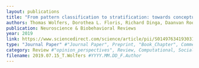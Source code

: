 ```yaml
---
layout: publications
title: "From pattern classification to stratification: towards conceptualizing the heterogeneity of Autism Spectrum Disorder"
authors: Thomas Wolfers, Dorothea L. Floris, Richard Dinga, Daanvan Rooij, Christina Isakoglou, Seyed Mostafa Kia, Mariam Zabihi , Alberto Llera, Rajanikanth Chowdanayaka, Vinod J. Kumar, Han Peng, Charles Laidi, Dafnis Batalle, Ralica Dimitrova, Tony Charman, Eva Loth, Meng-Chuan Lai, Emily Jones, Sarah Baumeister, Carolin Moessnang, Tobias Banaschewski, Christine Ecker, Guillaume Dumas, Jonathan O’Muircheartaigh, Declan Murphy, Jan K. Buitelaar, Andre F. Marquand, Christian F. Beckmann
publication: Neuroscience & Biobehavioral Reviews
year: 2019
link: https://www.sciencedirect.com/science/article/pii/S0149763419303197
type: "Journal Paper" #"Journal Paper", Preprint, "Book_Chapter", Comment
category: Review #"opinion_perspectives", Review, Computational, Social Cognitive and Affective Neuroscience, Experimental
filename: 2019.07.15_T.Wolfers #YYYY.MM.DD_F.Author
---
```

